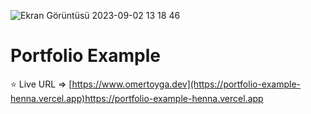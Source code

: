 

![Ekran Görüntüsü 2023-09-02 13 18 46](https://github.com/xleyzor/omertoyga/assets/122406455/f0c0be84-e905-4b21-b24e-0547872524fc)




<h1>Portfolio Example</h1>

⭐ Live URL => [https://www.omertoyga.dev](https://portfolio-example-henna.vercel.app)https://portfolio-example-henna.vercel.app
